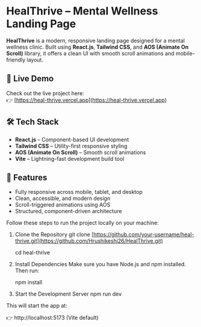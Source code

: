 # HealThrive – Mental Wellness Landing Page

**HealThrive** is a modern, responsive landing page designed for a mental wellness clinic. Built using **React.js**, **Tailwind CSS**, and **AOS (Animate On Scroll)** library, it offers a clean UI with smooth scroll animations and mobile-friendly layout.

## 🚀 Live Demo

Check out the live project here:  
👉 [https://heal-thrive.vercel.app](https://heal-thrive.vercel.app)

## 🛠️ Tech Stack

- **React.js** – Component-based UI development  
- **Tailwind CSS** – Utility-first responsive styling  
- **AOS (Animate On Scroll)** – Smooth scroll animations  
- **Vite** – Lightning-fast development build tool  

## 📱 Features

- Fully responsive across mobile, tablet, and desktop  
- Clean, accessible, and modern design  
- Scroll-triggered animations using AOS  
- Structured, component-driven architecture  

Follow these steps to run the project locally on your machine:

1. Clone the Repository 
    git clone [https://github.com/your-username/heal-thrive.git](https://github.com/Hrushikeshj26/HealThrive.git)
   
    cd heal-thrive
   
2. Install Dependencies
   Make sure you have Node.js and npm installed. Then run:
   
   npm install
   
3. Start the Development Server
  npm run dev

  This will start the app at:
  
👉 http://localhost:5173 (Vite default)
